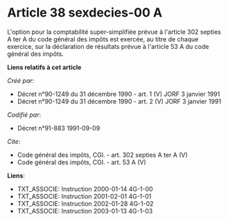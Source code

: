 # Article 38 sexdecies-00 A

L'option pour la comptabilité super-simplifiée prévue à l'article 302 septies A ter A du code général des impôts est exercée,
au titre de chaque exercice, sur la déclaration de résultats prévue à l'article 53 A du code général des impôts.

**Liens relatifs à cet article**

_Créé par_:

  - Décret n°90-1249 du 31 décembre 1990 - art. 1 (V) JORF 3 janvier 1991
  - Décret n°90-1249 du 31 décembre 1990 - art. 2 (V) JORF 3 janvier 1991

_Codifié par_:

  - Décret n°91-883 1991-09-09

_Cite_:

  - Code général des impôts, CGI. - art. 302 septies A ter A (V)
  - Code général des impôts, CGI. - art. 53 A (V)

**Liens**:

  - TXT_ASSOCIE: Instruction 2000-01-14 4G-1-00
  - TXT_ASSOCIE: Instruction 2001-02-01 4G-1-01
  - TXT_ASSOCIE: Instruction 2002-01-28 4G-1-02
  - TXT_ASSOCIE: Instruction 2003-01-13 4G-1-03
